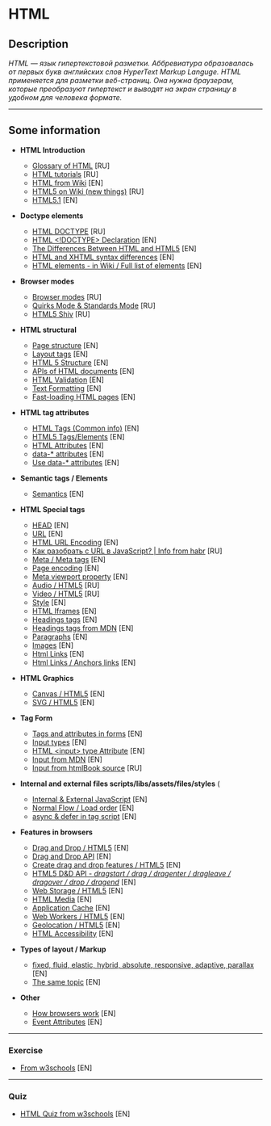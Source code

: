 # HTML

## Description

_HTML — язык гипертекстовой разметки. Аббревиатура образовалась от первых букв английских слов HyperText Markup Languge. HTML применяется для разметки веб-страниц. Она нужна браузерам, которые преобразуют гипертекст и выводят на экран страницу в удобном для человека формате._

---

## **Some information**

- **HTML Introduction**

  - [Glossary of HTML](https://developer.mozilla.org/ru/docs/Glossary/HTML) [RU]
  - [HTML tutorials](https://developer.mozilla.org/ru/docs/Learn/HTML) [RU]
  - [HTML from Wiki](https://en.wikipedia.org/wiki/HTML) [EN]
  - [HTML5 on Wiki (new things)](https://ru.wikipedia.org/wiki/HTML5) [RU]
  - [HTML5.1](https://www.w3.org/TR/html51/) [EN]

- **Doctype elements**

  - [HTML DOCTYPE](http://htmlbook.ru/samlayout/rezhimy-brauzerov/rekomendatsii-po-doktaipu) [RU]
  - [HTML <!DOCTYPE> Declaration](https://www.w3docs.com/learn-html/html-doctype-declaration.html) [EN]
  - [The Differences Between HTML and HTML5](https://www.hostinger.com/tutorials/difference-between-html-and-html5) [EN]
  - [HTML and XHTML syntax differences](https://data-flair.training/blogs/html-vs-xhtml) [EN]
  - [HTML elements - in Wiki / Full list of elements](https://en.wikipedia.org/wiki/HTML_element) [EN]

- **Browser modes**

  - [Browser modes](http://htmlbook.ru/samlayout/rezhimy-brauzerov/standartnyi-rezhim) [RU]
  - [Quirks Mode & Standards Mode](https://developer.mozilla.org/ru/docs/Web/HTML/Quirks_Mode_and_Standards_Mode) [RU]
  - [HTML5 Shiv](https://ru.wikipedia.org/wiki/HTML5_Shiv) [RU]

- **HTML structural**

  - [Page structure](https://developer.mozilla.org/en-US/docs/Learn/HTML/Introduction_to_HTML/Document_and_website_structure) [EN]
  - [Layout tags](https://www.w3schools.com/html/html_layout.asp) [EN]
  - [HTML 5 Structure](https://www.xul.fr/en/html5/html.php) [EN]
  - [APIs of HTML documents](https://developer.mozilla.org/en-US/docs/Web/API/Document) [EN]
  - [HTML Validation](https://www.tutorialrepublic.com/html-tutorial/html-validation.php) [EN]
  - [Text Formatting](https://www.w3schools.com/html/html_formatting.asp) [EN]
  - [Fast-loading HTML pages](https://developer.mozilla.org/en-US/docs/Learn/HTML/Howto/Author_fast-loading_HTML_pages#use_lazy_loading_for_images) [EN]

- **HTML tag attributes**

  - [HTML Tags (Common info)](https://www.tutorialrepublic.com/html-reference/html5-tags.php) [EN]
  - [HTML5 Tags/Elements](http://htmlbook.ru/html) [EN]
  - [HTML Attributes](https://www.tutorialrepublic.com/html-tutorial/html-attributes.php) [EN]
  - [data-\* attributes](https://www.w3schools.com/tags/att_data-.asp) [EN]
  - [Use data-\* attributes](https://developer.mozilla.org/en-US/docs/Learn/HTML/Howto/Use_data_attributes) [EN]

- **Semantic tags / Elements**

  - [Semantics](https://html.spec.whatwg.org/#semantics-2) [EN]

- **HTML Special tags**

  - [HEAD](https://www.tutorialrepublic.com/html-tutorial/html-head.php) [EN]
  - [URL](https://www.tutorialrepublic.com/html-tutorial/html-url.php) [EN]
  - [HTML URL Encoding](https://www.tutorialrepublic.com/html-tutorial/html-url-encode.php) [EN]
  - [Как разобрать c URL в JavaScript? | Info from habr](https://habr.com/ru/post/510742/) [RU]
  - [Meta / Meta tags](https://www.tutorialrepublic.com/html-tutorial/html-meta.php) [EN]
  - [Page encoding](https://www.w3schools.com/html/html_charset.asp) [EN]
  - [Meta viewport property](https://developer.mozilla.org/en-US/docs/Web/HTML/Viewport_meta_tag) [EN]
  - [Audio / HTML5](https://html5book.ru/html5-audio/) [RU]
  - [Video / HTML5](https://html5book.ru/html5-video/) [RU]
  - [Style](https://www.w3schools.com/tags/tag_style.asp) [EN]
  - [HTML Iframes](https://www.tutorialspoint.com/html/html_iframes.htm) [EN]
  - [Headings tags](https://en.ryte.com/wiki/Heading_Tag) [EN]
  - [Headings tags from MDN](https://developer.mozilla.org/en-US/docs/Web/HTML/Element/Heading_Elements) [EN]
  - [Paragraphs](https://developer.mozilla.org/en-US/docs/Web/HTML/Element/p) [EN]
  - [Images](https://developer.mozilla.org/en-US/docs/Web/HTML/Element/img) [EN]
  - [Html Links](https://www.w3schools.com/html/html_links.asp) [EN]
  - [Html Links / Anchors links](https://html.com/anchors-links/) [EN]

- **HTML Graphics**

  - [Canvas / HTML5](https://www.w3schools.com/html/html5_canvas.asp) [EN]
  - [SVG / HTML5](https://www.w3schools.com/html/html5_svg.asp) [EN]

- **Tag Form**

  - [Tags and attributes in forms](https://www.w3schools.com/tags/tag_form.asp) [EN]
  - [Input types](https://www.w3schools.com/html/html_form_input_types.asp) [EN]
  - [HTML \<input> type Attribute](https://www.w3schools.com/tags/att_input_type.asp) [EN]
  - [Input from MDN](https://developer.mozilla.org/en-US/docs/Web/HTML/Element/input) [EN]
  - [Input from htmlBook source](http://htmlbook.ru/html/input/type) [RU]

- **Internal and external files scripts/libs/assets/files/styles** (

  - [Internal & External JavaScript](https://www.guru99.com/all-about-internal-external-javascript.html) [EN]
  - [Normal Flow / Load order](https://developer.mozilla.org/en-US/docs/Learn/CSS/CSS_layout/Normal_Flow) [EN]
  - [async & defer in tag script](http://xahlee.info/js/js_executing_order.html) [EN]

- **Features in browsers**

  - [Drag and Drop / HTML5](https://www.tutorialrepublic.com/html-tutorial/html5-drag-and-drop.php) [EN]
  - [Drag and Drop API](https://developer.mozilla.org/en-US/docs/Web/API/HTML_Drag_and_Drop_API) [EN]
  - [Create drag and drop features / HTML5](https://www.creativebloq.com/html5/create-drag-and-drop-features-html5-4112945) [EN]
  - [HTML5 D&D API - _dragstart / drag / dragenter / dragleave / dragover / drop / dragend_](https://web.dev/drag-and-drop/) [EN]
  - [Web Storage / HTML5](https://www.w3schools.com/html/html5_webstorage.asp) [EN]
  - [HTML Media](https://www.w3schools.com/html/html_media.asp) [EN]
  - [Application Cache](https://www.w3schools.com/html/html_media.asp) [EN]
  - [Web Workers / HTML5](https://www.w3schools.com/html/html5_webworkers.asp) [EN]
  - [Geolocation / HTML5](https://www.w3schools.com/html/html5_geolocation.asp) [EN]
  - [HTML Accessibility](https://www.w3schools.com/html/html_accessibility.asp) [EN]

- **Types of layout / Markup**

  - [fixed, fluid, elastic, hybrid, absolute, responsive, adaptive, parallax](https://www.smashingmagazine.com/2009/06/fixed-vs-fluid-vs-elastic-layout-whats-the-right-one-for-you/) [EN]
  - [The same topic](https://ux-alpaca.medium.com/so-what-exactly-is-the-difference-between-fixed-fluid-adaptive-and-responsive-layouts-and-why-3773272d8481) [EN]

- **Other**

  - [How browsers work](https://developer.mozilla.org/en-US/docs/Web/Performance/How_browsers_work) [EN]
  - [Event Attributes](https://www.w3schools.com/tags/ref_eventattributes.asp) [EN]

---

### Exercise

- [From w3schools](https://www.w3schools.com/html/exercise.asp) [EN]

---

### Quiz

- [HTML Quiz from w3schools](https://www.w3schools.com/quiztest/quiztest.asp?qtest=HTML) [EN]
